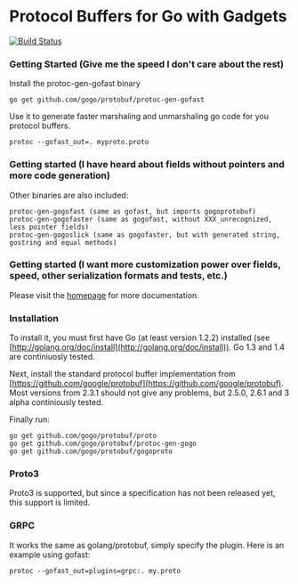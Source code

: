 # Protocol Buffers for Go with Gadgets

[![Build Status](https://travis-ci.org/gogo/protobuf.svg?branch=master)](https://travis-ci.org/gogo/protobuf)

### Getting Started (Give me the speed I don't care about the rest)

Install the protoc-gen-gofast binary

    go get github.com/gogo/protobuf/protoc-gen-gofast

Use it to generate faster marshaling and unmarshaling go code for you protocol buffers.

    protoc --gofast_out=. myproto.proto

### Getting started (I have heard about fields without pointers and more code generation)

Other binaries are also included:

    protoc-gen-gogofast (same as gofast, but imports gogoprotobuf)
    protoc-gen-gogofaster (same as gogofast, without XXX_unrecognized, less pointer fields)
    protoc-gen-gogoslick (same as gogofaster, but with generated string, gostring and equal methods)

### Getting started (I want more customization power over fields, speed, other serialization formats and tests, etc.)

Please visit the [homepage](http://gogo.github.io) for more documentation.

### Installation

To install it, you must first have Go (at least version 1.2.2) installed (see [http://golang.org/doc/install](http://golang.org/doc/install)).  Go 1.3 and 1.4 are continiuosly tested.

Next, install the standard protocol buffer implementation from [https://github.com/google/protobuf](https://github.com/google/protobuf).
Most versions from 2.3.1 should not give any problems, but 2.5.0, 2.6.1 and 3 alpha continiously tested.

Finally run:

    go get github.com/gogo/protobuf/proto
    go get github.com/gogo/protobuf/protoc-gen-gogo
    go get github.com/gogo/protobuf/gogoproto

### Proto3

Proto3 is supported, but since a specification has not been released yet, this support is limited.

### GRPC

It works the same as golang/protobuf, simply specify the plugin.
Here is an example using gofast:

    protoc --gofast_out=plugins=grpc:. my.proto
